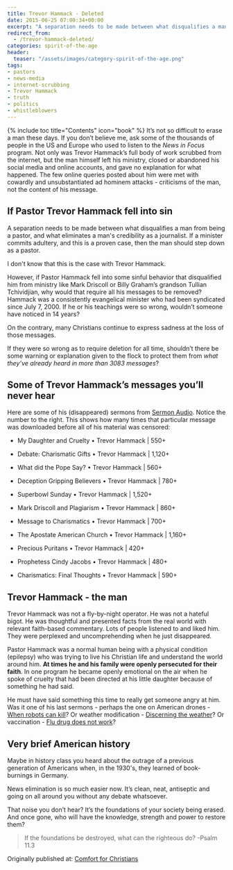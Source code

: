 ```yaml
---
title: Trevor Hammack - Deleted
date: 2015-06-25 07:00:34+00:00
excerpt: "A separation needs to be made between what disqualifies a man from being a pastor, and what eliminates a man's credibility as a journalist.  If a minister commits adultery, and this is a proven case, then the man should step down as a pastor."
redirect_from: 
  - /trevor-hammack-deleted/
categories: spirit-of-the-age
header:
  teaser: "/assets/images/category-spirit-of-the-age.png"
tags:
- pastors
- news-media
- internet-scrubbing
- Trevor Hammack
- truth
- politics
- whistleblowers
---
```

{% include toc title="Contents" icon="book" %}
It’s not so difficult to erase a man these days.  If you don’t believe me, ask some of the thousands of people in the US and Europe who used to listen to the _News in Focus_ program.  Not only was Trevor Hammack’s full body of work scrubbed from the internet, but the man himself left his ministry, closed or abandoned his social media and online accounts, and gave no explanation for what happened.  The few online queries posted about him were met with cowardly and unsubstantiated ad hominem attacks - criticisms of the man, not the content of his message.



## If Pastor Trevor Hammack fell into sin


A separation needs to be made between what disqualifies a man from being a pastor, and what eliminates a man's credibility as a journalist.  If a minister commits adultery, and this is a proven case, then the man should step down as a pastor.

I don't know that this is the case with Trevor Hammack.  

However, if Pastor Hammack fell into some sinful behavior that disqualified him from ministry like Mark Driscoll or Billy Graham’s grandson Tullian Tchividjian, why would that require all his messages to be removed?  Hammack was a consistently evangelical minister who had been syndicated since July 7, 2000.  If he or his teachings were so wrong, wouldn’t someone have noticed in 14 years?

On the contrary, many Christians continue to express sadness at the loss of those messages.

If they were so wrong as to require deletion for all time, shouldn’t there be some warning or explanation given to the flock to protect them from _what they’ve already heard in more than 3083 messages_?



## Some of Trevor Hammack’s messages you’ll never hear



Here are some of his (disappeared) sermons from [Sermon Audio](http://www.sermonaudio.com/search.asp?speakeronly=true&currsection=sermonsspeaker&keyword=Trevor_Hammack).  Notice the number to the right.  This shows how many times that particular message was downloaded before all of his material was censored:





  * My Daughter and Cruelty • Trevor Hammack | 550+


  * Debate: Charismatic Gifts • Trevor Hammack | 1,120+


  * What did the Pope Say? • Trevor Hammack | 560+


  * Deception Gripping Believers • Trevor Hammack | 780+


  * Superbowl Sunday • Trevor Hammack | 1,520+


  * Mark Driscoll and Plagiarism • Trevor Hammack | 860+


  * Message to Charismatics • Trevor Hammack | 700+


  * The Apostate American Church • Trevor Hammack | 1,160+


  * Precious Puritans • Trevor Hammack | 420+


  * Prophetess Cindy Jacobs • Trevor Hammack | 480+


  * Charismatics: Final Thoughts • Trevor Hammack | 590+





## Trevor Hammack - the man



Trevor Hammack was not a fly-by-night operator.  He was not a hateful bigot.  He was thoughtful and presented facts from the real world with relevant faith-based commentary.  Lots of people listened to and liked him.  They were perplexed and uncomprehending when he just disappeared.

Pastor Hammack was a normal human being with a physical condition (epilepsy) who was trying to live his Christian life and understand the world around him.  **At times he and his family were openly persecuted for their faith**.  In one program he became openly emotional on the air when he spoke of cruelty that had been directed at his little daughter because of something he had said.

He must have said something this time to really get someone angry at him.  Was it one of his last sermons - perhaps the one on American drones - [When robots can kill](http://www.sermonaudio.com/sermoninfo.asp?SID=3211416553710)? Or weather modification - [Discerning the weather](http://www.sermonaudio.com/sermoninfo.asp?SID=413141710574)? Or vaccination - [Flu drug does not work](http://www.sermonaudio.com/sermoninfo.asp?SID=41014126375)?


## Very brief American history



Maybe in history class you heard about the outrage of a previous generation of Americans when, in the 1930's, they learned of book-burnings in Germany.

News elimination is so much easier now.  It’s clean, neat, antiseptic and going on all around you without any debate whatsoever.  

That noise you don’t hear?  It’s the foundations of your society being erased.  And once gone, who will have the knowledge, strength and power to restore them?



<blockquote>
  If the foundations be destroyed, what can the righteous do? -Psalm 11.3
</blockquote>

<div>Originally published at: <a href='http://www.alecsatin.com/'>Comfort for Christians</a></div>
